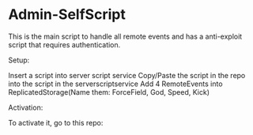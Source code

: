# Admin-SelfScript
This is the main script to handle all remote events and has a anti-exploit script that requires authentication.

Setup:

Insert a script into server script service
Copy/Paste the script in the repo into the script in the serverscriptservice
Add 4 RemoteEvents into ReplicatedStorage(Name them: ForceField, God, Speed, Kick)


Activation:

To activate it, go to this repo: 
